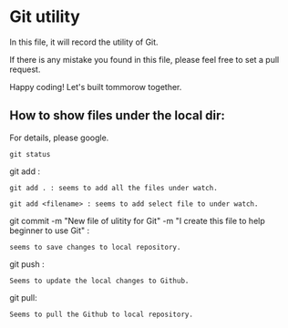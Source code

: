 # Git utility
In this file, it will record the utility of Git. 

If there is any mistake you found in this file, please feel free to set a pull request.

Happy coding! Let's built tommorow together.

## How to show files under the local dir:
For details, please google.

    git status


git add :

    git add . : seems to add all the files under watch.

    git add <filename> : seems to add select file to under watch.

git commit -m "New file of ulitity for Git" -m "I create this file to help beginner to use Git" :

    seems to save changes to local repository.

git push : 

    Seems to update the local changes to Github.

git pull:

    Seems to pull the Github to local repository.


    






